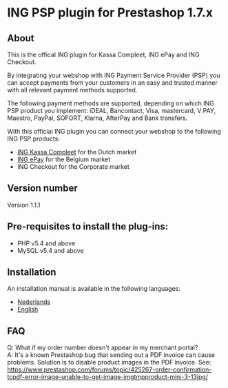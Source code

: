 # ING PSP plugin for Prestashop 1.7.x

## About
This is the offical ING plugin for Kassa Compleet, ING ePay and ING Checkout.

By integrating your webshop with ING Payment Service Provider (PSP) you can accept payments from your customers in an easy and trusted manner with all relevant payment methods supported. 

The following payment methods are supported, depending on which ING PSP product you implement: iDEAL, Bancontact, Visa, mastercard, V PAY, Maestro, PayPal, SOFORT, Klarna, AfterPay and Bank transfers.

With this official ING plugin you can connect your webshop to the following ING PSP products: 

- [ING Kassa Compleet](https://www.ing.nl/zakelijk/betalen/geld-ontvangen/kassa-compleet/index.html) for the Dutch market
- [ING ePay](https://www.ing.be/nl/business/daily-banking/incomingpayments/epay) for the Belgium market
- ING Checkout for the Corporate market


## Version number
Version 1.1.1


## Pre-requisites to install the plug-ins: 
- PHP v5.4 and above
- MySQL v5.4 and above

## Installation
An installation manual is available in the following languages:
* [Nederlands](../../wiki/NL:-ING-PSP-installatie-handleiding-voor-PrestaShop-1.7x)
* [English](../../wiki/EN:-ING-PSP-installation-manual-for-PrestaShop-1.7x)

## FAQ
Q: What if my order number doesn't appear in my merchant portal?  
A: It's a known Prestashop bug that sending out a PDF invoice can cause problems. Solution is to disable product images in the PDF 
invoice. See: https://www.prestashop.com/forums/topic/425267-order-confirmation-tcpdf-error-image-unable-to-get-image-imgtmpproduct-mini-3-13jpg/

